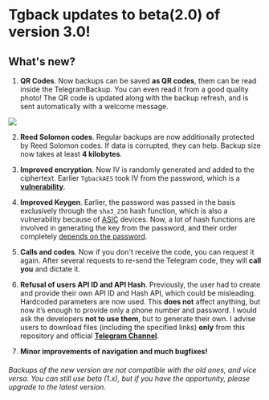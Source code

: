 # Tgback updates to beta(2.0) of version 3.0!
## What's new?

1. **QR Codes**. Now backups can be saved **as QR codes**, them can be read inside the TelegramBackup. You can even read it from a good quality photo! The QR code is updated along with the backup refresh, and is sent automatically with a welcome message.

<img src="https://telegra.ph/file/d5c76ab1f117bc4bd58fa.jpg" width="" height=""></img>

2. **Reed Solomon codes**. Regular backups are now additionally protected by Reed Solomon codes. If data is corrupted, they can help. Backup size now takes at least **4 kilobytes**.

3. **Improved encryption**. Now IV is randomly generated and added to the ciphertext. Earlier `TgbackAES` took IV from the password, which is a [**vulnerability**](https://en.m.wikipedia.org/wiki/Initialization_vector).

4. **Improved Keygen**. Earlier, the password was passed in the basis exclusively through the `sha3_256` hash function, which is also a vulnerability because of [ASIC](https://en.m.wikipedia.org/wiki/Application-specific_integrated_circuit) devices. Now, a lot of hash functions are involved in generating the key from the password, and their order completely [depends on the password](https://github.com/NotStatilko/tgback/blob/fb469622ebe658e411c51f09b4cde935d48dce88/tgback_utils.py#L59).

5. **Calls and codes**. Now if you don't receive the code, you can request it again. After several requests to re-send the Telegram code, they will **call you** and dictate it.

6. **Refusal of users API ID and API Hash**. Previously, the user had to create and provide their own API ID and Hash API, which could be misleading. Hardcoded parameters are now used. This **does not** affect anything, but now it’s enough to provide only a phone number and password. I would ask the developers **not to use them**, but to generate their own. I advise users to download files (including the specified links) **only** from this repository and official [**Telegram Channel**](https://t.me/nontgback).

7. **Minor improvements of navigation and much bugfixes!**


###### _Backups of the new version are not compatible with the old ones, and vice versa. You can still use beta (1.x), but if you have the opportunity, please upgrade to the latest version._
